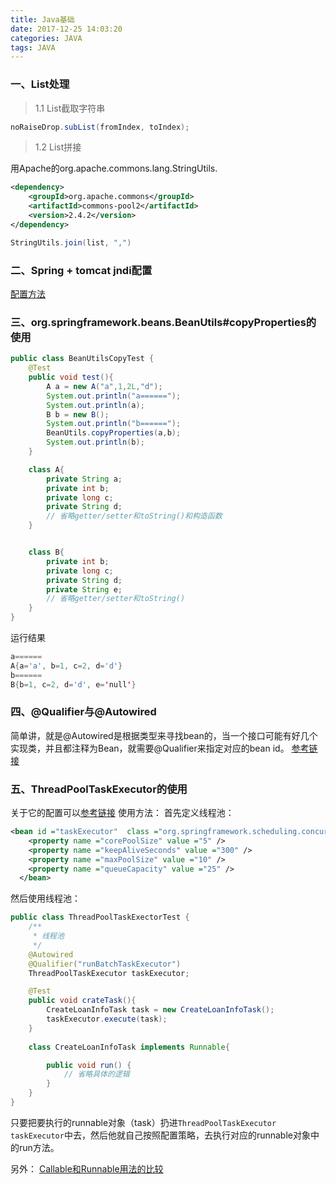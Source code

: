 ```yaml
---
title: Java基础
date: 2017-12-25 14:03:20
categories: JAVA
tags: JAVA
---
```

### 一、List处理

> 1.1 List截取字符串

```java
noRaiseDrop.subList(fromIndex, toIndex);
```

> 1.2 List拼接

用Apache的org.apache.commons.lang.StringUtils.
```xml
<dependency>
    <groupId>org.apache.commons</groupId>
    <artifactId>commons-pool2</artifactId>
    <version>2.4.2</version>
</dependency>
```
```java
StringUtils.join(list, ",")
```

### 二、Spring + tomcat jndi配置
[配置方法](http://www.cnblogs.com/zhilin-yang/p/4958000.html)

### 三、org.springframework.beans.BeanUtils#copyProperties的使用
```java
public class BeanUtilsCopyTest {
    @Test
    public void test(){
        A a = new A("a",1,2L,"d");
        System.out.println("a======");
        System.out.println(a);
        B b = new B();
        System.out.println("b======");
        BeanUtils.copyProperties(a,b);
        System.out.println(b);
    }

    class A{
        private String a;
        private int b;
        private long c;
        private String d;
        // 省略getter/setter和toString()和构造函数
    }


    class B{
        private int b;
        private long c;
        private String d;
        private String e;
        // 省略getter/setter和toString()
    }
}
```
运行结果
```java
a======
A{a='a', b=1, c=2, d='d'}
b======
B{b=1, c=2, d='d', e='null'}
```

### 四、@Qualifier与@Autowired
简单讲，就是@Autowired是根据类型来寻找bean的，当一个接口可能有好几个实现类，并且都注释为Bean，就需要@Qualifier来指定对应的bean id。
[参考链接](http://blog.csdn.net/clerk0324/article/details/25198457)

### 五、ThreadPoolTaskExecutor的使用
关于它的配置可以[参考链接](http://blog.csdn.net/seminmredoxu/article/details/7000709)
使用方法：
首先定义线程池：
```xml
<bean id ="taskExecutor"  class ="org.springframework.scheduling.concurrent.ThreadPoolTaskExecutor" >
    <property name ="corePoolSize" value ="5" /> 
    <property name ="keepAliveSeconds" value ="300" /> 
    <property name ="maxPoolSize" value ="10" /> 
    <property name ="queueCapacity" value ="25" /> 
  </bean>
```
然后使用线程池：
```java
public class ThreadPoolTaskExectorTest {
    /**
     * 线程池
     */
    @Autowired
    @Qualifier("runBatchTaskExecutor")
    ThreadPoolTaskExecutor taskExecutor;

    @Test
    public void crateTask(){
        CreateLoanInfoTask task = new CreateLoanInfoTask();
        taskExecutor.execute(task);
    }
    
    class CreateLoanInfoTask implements Runnable{

        public void run() {
            // 省略具体的逻辑
        }
    }
}
```
只要把要执行的runnable对象（task）扔进`ThreadPoolTaskExecutor taskExecutor`中去，然后他就自己按照配置策略，去执行对应的runnable对象中的run方法。

另外：
[Callable和Runnable用法的比较](http://blog.csdn.net/xtwolf008/article/details/7713580)
